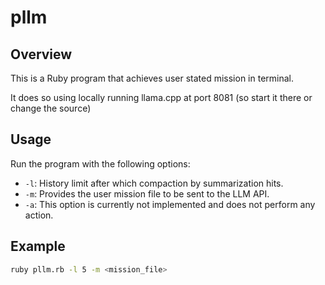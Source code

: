 pllm
====

## Overview

This is a Ruby program that achieves user stated mission in terminal.

It does so using locally running llama.cpp at port 8081 (so start it there or change the source)

## Usage

Run the program with the following options:

- `-l`: History limit after which compaction by summarization hits.
- `-m`: Provides the user mission file to be sent to the LLM API.
- `-a`: This option is currently not implemented and does not perform any action.

## Example

```sh
ruby pllm.rb -l 5 -m <mission_file>
